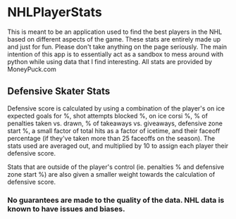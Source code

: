 # NHLPlayerStats

This is meant to be an application used to find the best players in the NHL based on different aspects of the game. These stats are entirely made up and just for fun. Please don't take anything on the page seriously. The main intention of this app is to essentially act as a sandbox to mess around with python while using data that I find interesting. All stats are provided by MoneyPuck.com

## Defensive Skater Stats
Defensive score is calculated by using a combination of the player\'s on ice expected goals for %, shot attempts blocked %, on ice corsi %, % of penalties taken vs. drawn, % of takeaways vs. giveaways, defensive zone start %, a small factor of total hits as a factor of icetime, and their faceoff percentage (if they\'ve taken more than 25 faceoffs on the season). The stats used are averaged out, and multiplied by 10 to assign each player their defensive score.

Stats that are outside of the player's control (ie. penalties % and defensive zone start %) are also given a smaller weight towards the calculation of defensive score.

### No guarantees are made to the quality of the data. NHL data is known to have issues and biases.